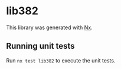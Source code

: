 # lib382

This library was generated with [Nx](https://nx.dev).

## Running unit tests

Run `nx test lib382` to execute the unit tests.
